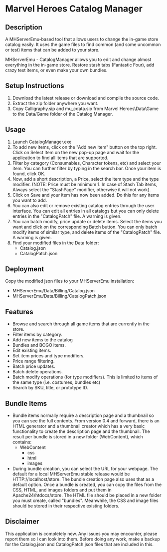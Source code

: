 # Marvel Heroes Catalog Manager
## Description

A MHServerEmu-based tool that allows users to change the in-game store catalog easily.
It uses the game files to find common (and some uncommon or test) items that can be added to your store.  

MHServerEmu - CatalogManager allows you to edit and change almost everything in the in-game store. Restore stash tabs (Fantastic Four), add crazy test items, or even make your own bundles. 

## Setup Instructions

1. Download the latest release or download and compile the source code.
2. Extract the zip folder anywhere you want.
3. Copy Calligraphy.sip and mu_cdata.sip from Marvel Heroes\Data\Game to the Data/Game folder of the Catalog Manager. 

## Usage

1. Launch CatalogManager.exe
2. To add new items, click on the "Add new item" button on the top right. Click on Select Item on the new pop-up page and wait for the application to find all items that are supported.
3. Filter by category (Consumables, Character tokens, etc) and select your item. You can further filter by typing in the search bar. Once your item is found, click OK.
4. Now, add a short description, a Price, select the item type and the type modifier. (NOTE: Price must be minimum 1. In case of Stash Tab items, Always select the "StashPage" modifier, otherwise it will not work).
5. Click on Save and your item has now been added. Do this for any items you want to add.
6. You can also edit or remove existing catalog entries through the user interface. You can edit all entries in all catalogs but you can only delete entries in the "CatalogPatch" file. A warning is given.
7. You can batch modify, price update or delete items. Select the items you want and click on the corresponding Batch button. You can only batch modify items of similar type, and delete items of the "CatalogPatch" file. A warning is given. 
8. Find your modified files in the Data folder:
   - Catalog.json
   - CatalogPatch.json

## Deployment

Copy the modified json files to your MHServerEmu installation:
- MHServerEmu/Data/Billing/Catalog.json
- MHServerEmu/Data/Billing/CatalogPatch.json

## Features

- Browse and search through all game items that are currently in the store.
- Filter items by category.
- Add new items to the catalog
- Bundles and BOGO items.
- Edit existing items.
- Set item prices and type modifiers.
- Price range filtering.
- Batch price updates.
- Batch delete operations.
- Batch modify operations (for type modifiers). This is limited to items of the same type (i.e. costumes, bundles etc)
- Search by SKU, title, or prototype ID.

## Bundle Items
- Bundle items normally require a description page and a thumbnail so you can see the full contents. From version 0.4 and forward, there is an HTML generator and a thumbnail creator which has a very basic functionality to create the description page and the thumbnail. The result per bundle is stored in a new folder (WebContent), which contains:
   - WebContent
      - css
      - html
      - images
- During bundle creation, you can select the URL for your webpage. The default for a local MHServerEmu stable release would be HTTP://localhost/store. The bundle creation page also uses that as a default option. Once a bundle is created, you can copy the files from the CSS, HTML, and images folders and put them in Apache24/htdocs/store. The HTML file should be placed in a new folder you must create, called "bundles". Meanwhile, the CSS and image files should be stored in their respective existing folders. 
## Disclaimer

This application is completely new. Any issues you may encounter, please report them so I can look into them. Before doing any work, make a backup for the Catalog.json and CatalogPatch.json files that are included in this. 
